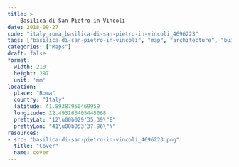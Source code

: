 ```yaml
---
title: > 
    Basilica di San Pietro in Vincoli
date: 2018-09-27
code: "italy_roma_basilica-di-san-pietro-in-vincoli_4696223"
tags: ["basilica-di-san-pietro-in-vincoli", "map", "architecture", "buildings", "Roma", "Italy"]
categories: ["Maps"]
draft: false
format:
  width: 210
  height: 297
  unit: 'mm'
location:
  place: "Roma"
  country: "Italy"
  latitude: 41.89387950469959
  longitude: 12.493166405445068
  prettyLat: "12\u00b029'35.39\"E"
  prettyLon: "41\u00b053'37.96\"N"
resources:
- src: "basilica-di-san-pietro-in-vincoli_4696223.png"
  title: "Cover"
  name: cover
---
```


